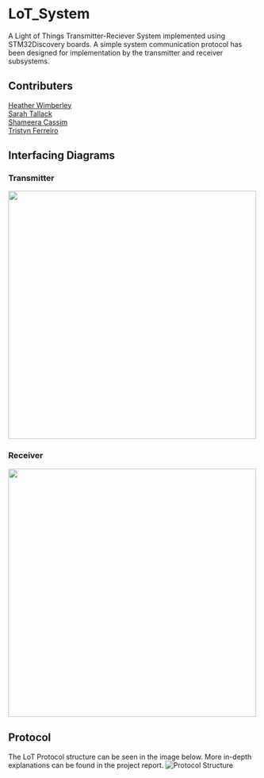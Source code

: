 # LoT_System
A Light of Things Transmitter-Reciever System implemented using STM32Discovery boards. A simple system communication protocol has been designed for implementation by the transmitter and receiver subsystems.

## Contributers
[Heather Wimberley](https://github.com/Heather-Wimberley) <br />
[Sarah Tallack](https://github.com/sjct00) <br />
[Shameera Cassim](https://github.com/ShameeraC) <br />
[Tristyn Ferreiro](https://github.com/tristynferreiro)

## Interfacing Diagrams
### Transmitter
<img src="https://github.com/tristynferreiro/LoT_System/blob/main/Docs/Transmitter_Circuit.png" width="500">

### Receiver
<img src="https://github.com/tristynferreiro/LoT_System/blob/main/Docs/Receiver_Circuit.png" width="500">

## Protocol
The LoT Protocol structure can be seen in the image below. More in-depth explanations can be found in the project report.
![Protocol Structure](https://github.com/tristynferreiro/LoT_System/blob/main/Docs/ProtocolStruct.jpg)
